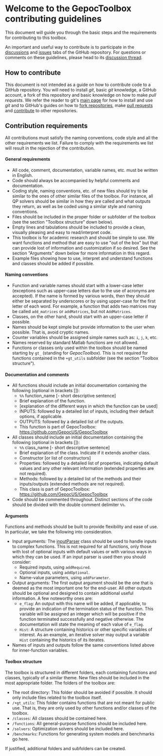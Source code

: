 # Welcome to the GepocToolbox contributing guidelines

This document will guide you through the basic steps and the requirements for contributing to this toolbox.

An important and useful way to contribute is to participate in the [discussions](https://github.com/GepocUS/GepocToolbox/discussions) and [issues](https://github.com/GepocUS/GepocToolbox/issues) tabs of the GitHub repository.
For questions or comments on these guidelines, please head to its [discussion thread](https://github.com/GepocUS/GepocToolbox/discussions/1).

## How to contribute

This document is not intended as a guide on how to contribute code to a GitHub repository. You will need to install _git_, basic _git_ knowledge, a GitHub account, a fork of this repository and basic knowledge on how to make _pull requests_. We refer the reader to git's [main page](https://git-scm.com/) for how to install and use _git_ and to GitHub's guides on how to [fork repositories](https://docs.github.com/en/get-started/quickstart/fork-a-repo), make [pull requests](https://docs.github.com/en/github/collaborating-with-pull-requests/proposing-changes-to-your-work-with-pull-requests/about-pull-requests) and [contribute](https://docs.github.com/en/github/collaborating-with-pull-requests) to other repositories.

## Contribution requirements

All contributions must satisfy the naming conventions, code style and all the other requirements we list. Failure to comply with the requirements we list will result in the rejection of the contribution.

#### General requirements

- All code, comment, documentation, variable names, etc. must be written in English.
- Code should always be accompanied by helpful comments and documentation.
- Coding style, naming conventions, etc. of new files should try to be similar to the ones of other similar files of the toolbox. For instance, all QP solvers should be similar in how they are called and what outputs they return, as well as be coded using a similar style and naming conventions.
- Files should be included in the proper folder or subfolder of the toolbox (see the section "Toolbox structure" down below).
- Empty lines and tabulations should be included to provide a clean, visually pleasing and easy to read/interpret code.
- This toolbox is for academic research and should be simple to use. We want functions and method that are easy to use "out of the box" but that can provide lost of information and customization if so desired. See the section "Arguments" down below for more information in this regard.
- Example files showing how to use, interpret and understand functions and classes should be added if possible.

#### Naming conventions

- Function and variable names should start with a lower-case letter (exceptions such as upper-case letters due to the use of acronyms are accepted). If the name is formed by various words, then they should either be separated by underscores or by using upper-case for the first letter of each word. For example, a function that adds two matrices may be called `add_matrices` or `addMatrices`, but not `AddMatrices`.
- Classes, on the other hand, should start with an upper-case letter if possible.
- Names should be kept simple but provide information to the user when possible. That is, avoid cryptic names.
- Counter variables should be assigned simple names such as: `i`, `j`, `k`, etc.
- Names reserved by standard Matlab functions are not allowed.
- Functions or classes only used within the toolbox should be named starting by `gt_` (standing for _GepocToolbox_). This is not required for functions contained in the `+gt_utils` subfolder (see the section "Toolbox structure").

#### Documentation and comments

- All functions should include an initial documentation containing the following (optional in brackets []):
    + `%%` function_name [- short descriptive sentence]
    + Brief explanation of the function.
    + [explanation of the different ways in which the function can be used]
    + INPUTS: followed by a detailed list of inputs, including their default options, if applicable.
    + OUTPUTS: followed by a detailed list of the outputs.
    + This function is part of GepocToolbox: https://github.com/GepocUS/GepocToolbox
- All classes should include an initial documentation containing the following (optional in brackets []):
    + `%%` class_name [- short descriptive sentence]
    + Brief explanation of the class. Indicate if it extends another class.
    + Constructor [or list of constructors]
    + Properties: followed by a detailed list of properties, indicating default values and any other relevant information (extended properties are not required).
    + Methods: followed by a detailed list of the methods and their inputs/outputs (extended methods are not required).
    + This class is part of GepocToolbox: https://github.com/GepocUS/GepocToolbox
- Code should be commented throughout. Distinct sections of the code should be divided with the double comment delimiter `%%`.

#### Arguments

Functions and methods should be built to provide flexibility and ease of use. In particular, we take the following into consideration.

- Input arguments: The [inputParser](https://www.mathworks.com/help/matlab/ref/inputparser.html) class should be used to handle inputs to complex functions. This is not required for all functions, only those with lost of optional inputs with default values or with various ways in which they can be used. If an input parser is used then you should consider:
    + Required inputs, using `addRequired`.
    + Optional inputs, using `addOptional`.
    + Name-value parameters, using `addParameter`.
- Output arguments: The first output argument should be the one that is deemed as the most important one for the end-user. All other outputs should be optional and designed to contain additional useful information. A few noteworthy ones are:
    + `e_flag`: An output with this name will be added, if applicable, to provide an indication of the termination status of the function. This variable will be assigned an integer which will be positive if the function terminated successfully and negative otherwise. The documentation will state the meaning of each value of `e_flag`.
    + `Hist`: A structure containing historics or other specific variables of interest. As an example, an iterative solver may output a variable `Hist` containing the historics of its iterates.
- Names of inputs and outputs follow the same conventions listed above for inner-function variables.

#### Toolbox structure

The toolbox is structured in different folders, each containing functions and classes, typically of a similar theme. New files should be included in the most appropriate folder. The folders of the toolbox are:

- The root directory: This folder should be avoided if possible. It should only include files related to the toolbox itself.
- `/+gt_utils`: This folder contains functions that are not meant for public use. That is, they are only used by other functions and/or classes of the toolbox.
- `/classes`: All classes should be contained here.
- `/functions`: All general-purpose functions should be included here.
- `/solvers`: Optimization solvers should be included here.
- `/benchmarks`: Functions for generating system models and benchmarks go here.

If justified, additional folders and subfolders can be created.

